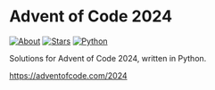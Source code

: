 Advent of Code 2024
===================

[![About](https://img.shields.io/badge/Advent%20of%20Code%20🎄-2024-brightgreen)](https://adventofcode.com/2024/)
[![Stars](https://img.shields.io/badge/stars%20⭐-34-yellow)](https://adventofcode.com/2024/stats)
[![Python](https://img.shields.io/badge/python-3670A0?logo=python&logoColor=ffdd54)](https://www.python.org)

Solutions for Advent of Code 2024, written in Python.

https://adventofcode.com/2024
